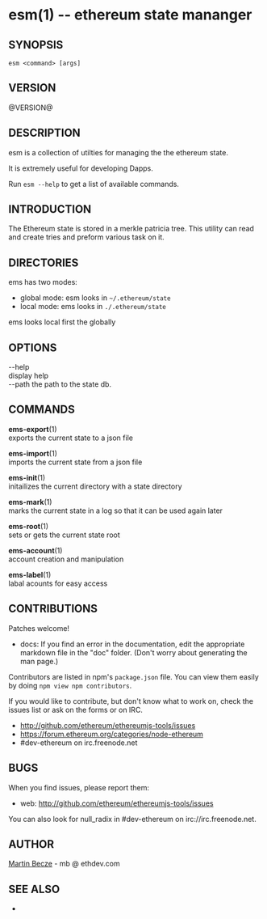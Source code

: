 esm(1) -- ethereum state mananger
==============================

## SYNOPSIS

  `esm <command> [args]`

## VERSION

@VERSION@

## DESCRIPTION

esm is a collection of utilties for managing the the ethereum state.

It is extremely useful for developing Dapps.

Run `esm --help` to get a list of available commands.

## INTRODUCTION
The Ethereum state is stored in a merkle patricia tree. This utility can read and create tries and preform various task on it.

## DIRECTORIES

ems has two modes:

* global mode:
  esm looks in `~/.ethereum/state`
* local mode:
  ems looks in `./.ethereum/state`
  
ems looks local first the globally

## OPTIONS

  --help  
    display help   
  --path
    the path to the state db.

## COMMANDS

  **ems-export**(1)  
    exports the current state to a json file  

  **ems-import**(1)  
    imports the current state from a json file  

  **ems-init**(1)  
    initailizes the current directory with a state directory  

  **ems-mark**(1)  
    marks the current state in a log so that it can be used again later  
  
  **ems-root**(1)  
    sets or gets the current state root  

  **ems-account**(1)  
    account creation and manipulation   

  **ems-label**(1)  
    labal acounts for easy access   

## CONTRIBUTIONS

Patches welcome!

* docs:
  If you find an error in the documentation, edit the appropriate markdown
  file in the "doc" folder.  (Don't worry about generating the man page.)

Contributors are listed in npm's `package.json` file.  You can view them
easily by doing `npm view npm contributors`.

If you would like to contribute, but don't know what to work on, check
the issues list or ask on the forms or on IRC.

* <http://github.com/ethereum/ethereumjs-tools/issues>
* <https://forum.ethereum.org/categories/node-ethereum>
* #dev-ethereum  on irc.freenode.net

## BUGS

When you find issues, please report them:

* web:
  <http://github.com/ethereum/ethereumjs-tools/issues>

You can also look for null_radix in #dev-ethereum on irc://irc.freenode.net. 

## AUTHOR

[Martin Becze](https://wanderer.github.io/) - mb @ ethdev.com

## SEE ALSO

*
